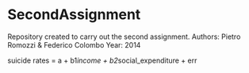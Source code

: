 SecondAssignment
================

Repository created to carry out the second assignment.
Authors: Pietro Romozzi & Federico Colombo
Year: 2014

suicide rates = a + b1*income + b2*social_expenditure + err 